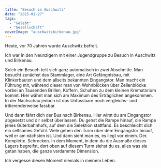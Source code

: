 ```yaml
---
title: "Besuch in Auschwitz"
date: "2015-01-27"
tags:
  - "Gelebt"
  - "Gesellschaft"
coverImage: "auschwitzbirkenau.jpg"
---
```


Heute, vor 70 Jahren wurde Auschwitz befreit.

Ich war in den Neunzigern mit einer Jugendgruppe zu Besuch in Auschwitz und Birkenau.

Solch ein Besuch teilt sich ganz automatisch in zwei Abschnitte. Man besucht zunächst das Stammlager, eine Art Gefängnisbau, mit Klinkerbauten und dem allseits bekannten Eingangstor. Man macht ein Führung mit, während dieser man von Wohnblöcken über Zellenblöcke vorbei an Tausenden Brillen, Koffern, Schuhen zu dem kleinen Krematorium kommt. Hier wähnt man sich am Maximum des Erträglichen angekommen. In der Nachschau jedoch ist das Unfassbare noch vergleichs- und iritierenderweise fassbar.

Und dann fährt dich der Bus nach Birkenau. Hier wirst du am Eingangstor abgesetzt und dir selbst überlassen. Du gehst die Rampe hinauf, die Rampe jenes Güterbahnhofs, auf dem die Selektion stattfand. Es beschleicht dich ein seltsames Gefühl. Viele gehen den Turm über dem Eingangstor hinauf, weil er am nächsten ist. Und dann sieht man es, es liegt vor einem. Der. Komplette. Schrecken. In dem Moment, in dem du die Ausmaße dieses Lagers begreifst, dort oben auf diesem Turm siehst du es, alles was sie getan haben, die ganze verdammte Dimension.

Ich vergesse diesen Moment niemals in meinem Leben.
